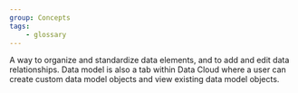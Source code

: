 ```yaml
---
group: Concepts
tags:
    - glossary
---
```

A way to organize and standardize data elements, and to add and edit data relationships. Data model is also a tab within Data Cloud where a user can create custom data model objects and view existing data model objects.
